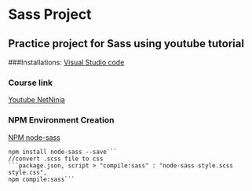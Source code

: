 # Sass Project

## Practice project for Sass using youtube tutorial


###Installations:
[Visual Studio code](https://code.visualstudio.com/download)

### Course link
[Youtube NetNinja](https://www.youtube.com/watch?v=wLfyzlGqDP4&list=PL4cUxeGkcC9iEwigam3gTjU_7IA3W2WZA&index=3)

### NPM Environment Creation
[NPM node-sass](https://www.youtube.com/watch?v=IiekEtKbhxk)

```npm init
npm install node-sass --save```
//convert .scss file to css
```package.json, script > "compile:sass" : "node-sass style.scss style.css",
npm compile:sass```


